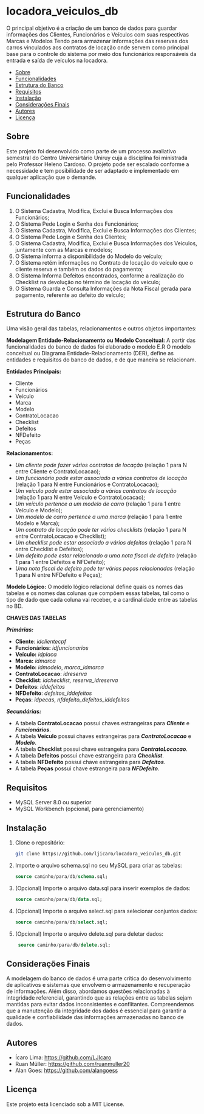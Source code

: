 # locadora_veiculos_db

O principal objetivo é a criação de um banco de dados para guardar informações dos Clientes, Funcionários e Veículos com suas respectivas Marcas e Modelos Tendo para armazenar informações das reservas dos carros vinculados aos contratos de locação onde servem como principal base para o controle do sistema por meio dos funcionários responsáveis da entrada e saída de veículos na locadora.

- [Sobre](#sobre)
- [Funcionalidades](#funcionalidades)
- [Estrutura do Banco](#estrutura-do-banco)
- [Requisitos](#requisitos)
- [Instalação](#instalação)
- [Considerações Finais](#considerações-finais)
- [Autores](#autores)
- [Licença](#licença)

## Sobre

Este projeto foi desenvolvido como parte de um processo avaliativo semestral do Centro Universirtário Uniruy cuja a disciplina foi ministrada pelo Professor Heleno Cardoso. O projeto pode ser escalado conforme a necessidade e tem posibilidade de ser adaptado e implementado em qualquer aplicação que o demande.

## Funcionalidades

1) O Sistema Cadastra, Modifica, Exclui e Busca Informações dos
Funcionários;
2) O Sistema Pede Login e Senha dos Funcionários;
3) O Sistema Cadastra, Modifica, Exclui e Busca Informações dos Clientes;
4) O Sistema Pede Login e Senha dos Clientes;
5) O Sistema Cadastra, Modifica, Exclui e Busca Informações dos Veículos,
juntamente com as Marcas e modelos;
6) O Sistema informa a disponibilidade do Modelo do veículo;
7) O Sistema retém informações no Contrato de locação do veículo que o
cliente reserva e também os dados do pagamento;
8) O Sistema Informa Defeitos encontrados, conforme a realização do
Checklist na devolução no término de locação do veículo;
9) O Sistema Guarda e Consulta Informações da Nota Fiscal gerada para
pagamento, referente ao defeito do veículo;

## Estrutura do Banco

Uma visão geral das tabelas, relacionamentos e outros objetos importantes:


**Modelagem Entidade-Relacionamento ou Modelo Conceitual:** A partir das funcionalidades do banco de dados foi elaborado o modelo E.R O modelo conceitual ou Diagrama Entidade-Relacionamento (DER), define as entidades e requisitos do banco de dados, e de que maneira se relacionam.


**Entidades Principais:**

- Cliente
- Funcionários
- Veículo
- Marca
- Modelo
- ContratoLocacao
- Checklist
- Defeitos
- NFDefeito
- Peças


**Relacionamentos:**

- *Um cliente pode fazer vários contratos de locação* (relação 1 para N entre
Cliente e ContratoLocacao);
- *Um funcionário pode estar associado a vários contratos de locação* (relação
1 para N entre Funcionários e ContratoLocacao);
- *Um veículo pode estar associado a vários contratos de locação* (relação 1
para N entre Veículo e ContratoLocacao);
- *Um veículo pertence a um modelo de carro* (relação 1 para 1 entre Veículo e
Modelo);
- *Um modelo de carro pertence a uma marca* (relação 1 para 1 entre Modelo e
Marca);
- *Um contrato de locação pode ter vários checklists* (relação 1 para N entre
ContratoLocacao e Checklist);
- *Um checklist pode estar associado a vários defeitos* (relação 1 para N entre
Checklist e Defeitos);
- *Um defeito pode estar relacionado a uma nota fiscal de defeito* (relação 1
para 1 entre Defeitos e NFDefeito);
- *Uma nota fiscal de defeito pode ter várias peças relacionadas* (relação 1 para
N entre NFDefeito e Peças);


**Modelo Lógico:** O modelo lógico relacional define quais os nomes das tabelas e os nomes das colunas que compõem essas tabelas, tal como o tipo de dado que cada coluna vai receber, e a cardinalidade entre as tabelas no BD.


**CHAVES DAS TABELAS**

***Primárias:***

- **Cliente**: *idclientecpf*
- **Funcionários:** *idfuncionarios*
- **Veículo:** *idplaca*
- **Marca:** *idmarca*
- **Modelo:** *idmodelo*, *marca_idmarca*
- **ContratoLocacao**: *idreserva*
- **Checklist**: *idchecklist, reserva_idreserva*
- **Defeitos**: *iddefeitos*
- **NFDefeito**: *defeitos_iddefeitos*
- **Peças**: *idpecas*, *nfdefeito_defeitos_iddefeitos*

***Secundárias:***

- A tabela **ContratoLocacao** possui chaves estrangeiras para
***Cliente*** e ***Funcionários***.
- A tabela **Veículo** possui chaves estrangeiras para
***ContratoLocacao*** e ***Modelo***.
- A tabela **Checklist** possui chave estrangeira para
***ContratoLocacao***.
- A tabela **Defeitos** possui chave estrangeira para ***Checklist***.
- A tabela **NFDefeito** possui chave estrangeira para ***Defeitos***.
- A tabela **Peças** possui chave estrangeira para ***NFDefeito***.

## Requisitos

- MySQL Server 8.0 ou superior
- MySQL Workbench (opcional, para gerenciamento)

## Instalação

1. Clone o repositório:
   ```bash
   git clone https://github.com/ljicaro/locadora_veiculos_db.git
2. Importe o arquivo schema.sql no seu MySQL para criar as tabelas:
   ```sql
   source caminho/para/db/schema.sql;
3. (Opcional) Importe o arquivo data.sql para inserir exemplos de dados:
   ```sql
   source caminho/para/db/data.sql;
4. (Opcional) Importe o arquivo select.sql para selecionar conjuntos dados:
   ```sql
   source caminho/para/db/select.sql;
5. (Opcional) Importe o arquivo delete.sql para deletar dados:
   ```sql
    source caminho/para/db/delete.sql;


## Considerações Finais

A modelagem do banco de dados é uma parte crítica do desenvolvimento de aplicativos e sistemas que envolvem o armazenamento e recuperação de informações. Além disso, abordamos questões relacionadas à integridade referencial, garantindo que as relações entre as tabelas sejam mantidas para evitar dados inconsistentes e conflitantes. Compreendemos que a manutenção da integridade dos dados é essencial para garantir a qualidade e confiabilidade das informações armazenadas no banco de dados.

## Autores

- Ícaro Lima: https://github.com/LJIcaro
- Ruan Müller: https://github.com/ruanmuller20
- Alan Goes: https://github.com/alangoess

## Licença

Este projeto está licenciado sob a MIT License.

